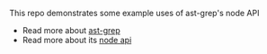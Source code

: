 This repo demonstrates some example uses of ast-grep's node API
- Read more about [ast-grep](https://ast-grep.github.io)
- Read more about its [node api](https://ast-grep.github.io/guide/api-usage/js-api.html)